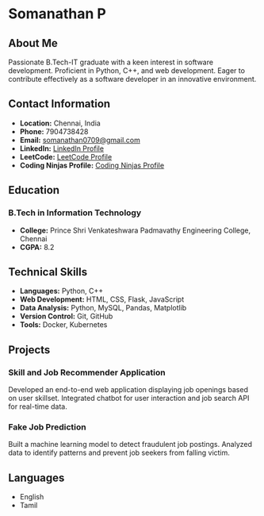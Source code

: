 # Somanathan P

## About Me
Passionate B.Tech-IT graduate with a keen interest in software development. Proficient in Python, C++, and web development. Eager to contribute effectively as a software developer in an innovative environment.

## Contact Information
- **Location:** Chennai, India
- **Phone:** 7904738428
- **Email:** somanathan0709@gmail.com
- **LinkedIn:** [LinkedIn Profile](https://www.linkedin.com/in/somanathan-p-b48a1b246)
- **LeetCode:** [LeetCode Profile](https://leetcode.com/somanathan00/)
- **Coding Ninjas Profile:** [Coding Ninjas Profile](https://www.naukri.com/code360/profile/9548d422-62b2-4cff-8fb1-69d15518e73d)

## Education
### B.Tech in Information Technology
- **College:** Prince Shri Venkateshwara Padmavathy Engineering College, Chennai
- **CGPA:** 8.2

## Technical Skills
- **Languages:** Python, C++
- **Web Development:** HTML, CSS, Flask, JavaScript
- **Data Analysis:** Python, MySQL, Pandas, Matplotlib
- **Version Control:** Git, GitHub
- **Tools:** Docker, Kubernetes

## Projects
### Skill and Job Recommender Application
Developed an end-to-end web application displaying job openings based on user skillset. Integrated chatbot for user interaction and job search API for real-time data.

### Fake Job Prediction
Built a machine learning model to detect fraudulent job postings. Analyzed data to identify patterns and prevent job seekers from falling victim.

## Languages
- English
- Tamil
